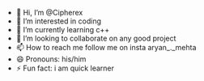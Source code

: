 - 👋 Hi, I’m @Cipherex
- 👀 I’m interested in coding
- 🌱 I’m currently learning c++
- 💞️ I’m looking to collaborate on any good project
- 📫 How to reach me follow me on insta aryan_._mehta
- 😄 Pronouns: his/him
- ⚡ Fun fact: i am quick learner

<!---
Cipherex/Cipherex is a ✨ special ✨ repository because its `README.md` (this file) appears on your GitHub profile.
You can click the Preview link to take a look at your changes.
--->
